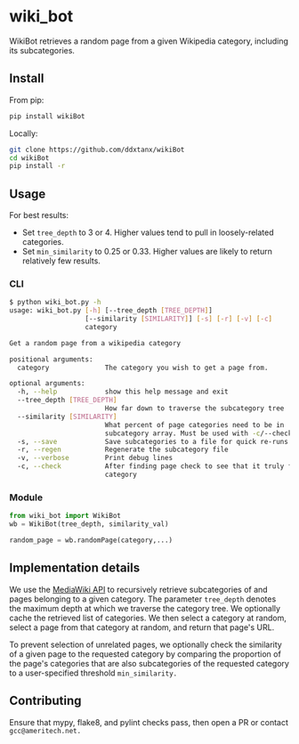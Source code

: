 # wiki\_bot
WikiBot retrieves a random page from a given Wikipedia category, including its
subcategories.

## Install
From pip:
```bash
pip install wikiBot
```

Locally:
```bash
git clone https://github.com/ddxtanx/wikiBot
cd wikiBot
pip install -r
```

## Usage
For best results:
- Set `tree_depth` to 3 or 4. Higher values tend to pull in loosely-related
  categories.
- Set `min_similarity` to 0.25 or 0.33. Higher values are likely to return
  relatively few results.

### CLI
```bash
$ python wiki_bot.py -h
usage: wiki_bot.py [-h] [--tree_depth [TREE_DEPTH]]
                   [--similarity [SIMILARITY]] [-s] [-r] [-v] [-c]
                   category

Get a random page from a wikipedia category

positional arguments:
  category              The category you wish to get a page from.

optional arguments:
  -h, --help            show this help message and exit
  --tree_depth [TREE_DEPTH]
                        How far down to traverse the subcategory tree
  --similarity [SIMILARITY]
                        What percent of page categories need to be in
                        subcategory array. Must be used with -c/--check
  -s, --save            Save subcategories to a file for quick re-runs
  -r, --regen           Regenerate the subcategory file
  -v, --verbose         Print debug lines
  -c, --check           After finding page check to see that it truly fits in
                        category
```

### Module
```python
from wiki_bot import WikiBot
wb = WikiBot(tree_depth, similarity_val)

random_page = wb.randomPage(category,...)
```

## Implementation details
We use the [MediaWiki API](https://www.mediawiki.org/wiki/API:Main_page) to
recursively retrieve subcategories of and pages belonging to a given category.
The parameter `tree_depth` denotes the maximum depth at which we traverse the
category tree. We optionally cache the retrieved list of categories. We then
select a category at random, select a page from that category at random, and
return that page's URL.

To prevent selection of unrelated pages, we optionally check the similarity of
a given page to the requested category by comparing the proportion of the
page's categories that are also subcategories of the requested category to a
user-specified threshold `min_similarity.`

## Contributing
Ensure that mypy, flake8, and pylint checks pass, then open a PR or contact
`gcc@ameritech.net.`

